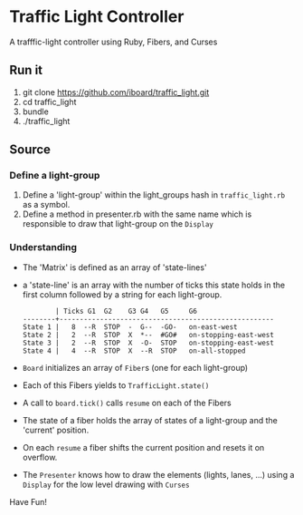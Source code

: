 # Traffic Light Controller

A trafffic-light controller using Ruby, Fibers, and Curses

## Run it

  1. git clone https://github.com/iboard/traffic_light.git
  2. cd traffic_light
  3. bundle
  4. ./traffic_light

## Source

### Define a light-group

  1. Define a 'light-group' within the light_groups hash in
  `traffic_light.rb` as a symbol.
  2. Define a method in presenter.rb with the same name which is
  responsible to draw that light-group on the `Display`

### Understanding

  * The 'Matrix' is defined as an array of 'state-lines'
  * a 'state-line' is an array with the number of ticks this state holds
    in the first column followed by a string for each light-group.

                | Ticks G1  G2    G3 G4   G5     G6
        --------+-----------------------------------------------------
        State 1 |   8  --R  STOP  -  G--  -GO-   on-east-west
        State 2 |   2  --R  STOP  X  *--  #GO#   on-stopping-east-west
        State 3 |   2  --R  STOP  X  -O-  STOP   on-stopping-east-west
        State 4 |   4  --R  STOP  X  --R  STOP   on-all-stopped

  * `Board` initializes an array of `Fiber`s (one for each light-group)
  * Each of this Fibers yields to `TrafficLight.state()`
  * A call to `board.tick()` calls `resume` on each of the Fibers
  * The state of a fiber holds the array of states of a light-group
    and the 'current' position.
  * On each `resume` a fiber shifts the current position and resets it
    on overflow.
  * The `Presenter` knows how to draw the elements (lights, lanes, ...)
    using a `Display` for the low level drawing with `Curses`

Have Fun!

